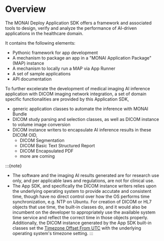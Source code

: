 # Overview

The MONAI Deploy Application SDK offers a framework and associated tools to design, verify and analyze the performance of AI-driven applications in the healthcare domain.

It contains the following elements:

- Pythonic framework for app development
- A mechanism to package an app in a "MONAI Application Package" (MAP) instance
- A mechanism to locally run a MAP via App Runner
- A set of sample applications
- API documentation

To further excelerate the development of medical imaging AI inference application with DICOM imaging network integration, a set of domain specific functionalities are provided by this Application SDK,
- generic application classes to automate the inference with MONAI Bundle
- DICOM study parsing and selection classes, as well as DICOM instance to volume image conversion
- DICOM instance writers to encapsulate AI inference results in these DICOM OID,
  - DICOM Segmentation
  - DICOM Basic Text Structured Report
  - DICOM Encapsulated PDF
  - more are coming

:::{note}
- The software and the imaging AI results generated are for research use only, and per applicable laws and regulations, are not for clinical use.
- The App SDK, and specifically the DICOM instance writers relies upon the underlying operating system to provide accutate and consistent time, though have no direct control over how the OS performs time synchronization, e.g. NTP on Ubuntu. For creation of DICOM or HL7 objects that use time, the built-in classes do, and it would also be incumbent on the developer to appropriately use the available system time service and reflect the correct time in those objects properly. Additionally, the DICOM instance generated by the App SDK built-in classes set the <a href="https://dicom.nema.org/medical/dicom/2020b/output/chtml/part03/sect_C.12.5.html">Timezone Offset From UTC</a> with the underlying operating system's timezone setting.
:::